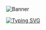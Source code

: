 ![Banner](https://github.com/RL-Guerra/RL-Guerra/assets/154474063/2eb424c0-42f5-417b-87fc-35eb7b59d64c)


[![Typing SVG](https://readme-typing-svg.demolab.com?font=Fira+Code&pause=1000&random=false&width=435&lines=Raphael+Guerra;Analise+eDdesenvolvimento+de+Sistema)](https://git.io/typing-svg)
